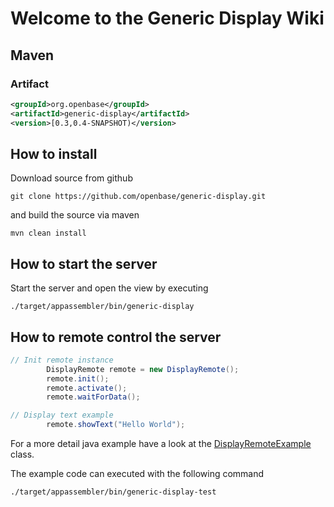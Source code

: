 # Welcome to the Generic Display Wiki

## Maven 

### Artifact

```xml
<groupId>org.openbase</groupId>
<artifactId>generic-display</artifactId>
<version>[0.3,0.4-SNAPSHOT)</version>
```

## How to install

Download source from github

`git clone https://github.com/openbase/generic-display.git`

and build the source via maven

```
mvn clean install
```

## How to start the server 

Start the server and open the view by executing
```
./target/appassembler/bin/generic-display
```

## How to remote control the server
```java
// Init remote instance
        DisplayRemote remote = new DisplayRemote();
        remote.init();
        remote.activate();
        remote.waitForData();

// Display text example
        remote.showText("Hello World");
```
For a more detail java example have a look at the [DisplayRemoteExample](https://github.com/openbase/generic-display/tree/master/src/main/java/org/openbase/display/DisplayRemoteExample.java) class.


The example code can executed with the following command
```
./target/appassembler/bin/generic-display-test
```
